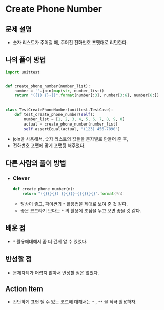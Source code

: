 # Create Phone Number

## 문제 설명

* 숫자 리스트가 주어질 때, 주어진 전화번호 포맷대로 리턴한다.

## 나의 풀이 방법

```python
import unittest


def create_phone_number(number_list):
    number = ''.join(map(str, number_list))
    return "({}) {}-{}".format(number[:3], number[3:6], number[6:])
    
    
class TestCreatePhoneNumber(unittest.TestCase):
    def test_create_phone_number(self):
        number_list = [1, 2, 3, 4, 5, 6, 7, 8, 9, 0]
        actual = create_phone_number(number_list)
        self.assertEqual(actual, "(123) 456-7890")

```

* join을 사용해서, 숫자 리스트의 값들을 문자열로 만들어 준 후,
* 전화번호 포맷에 맞게 포맷팅 해주었다.

## 다른 사람의 풀이 방법

* ### Clever

  ```python
  def create_phone_number(n):
      return "({}{}{}) {}{}{}-{}{}{}{}".format(*n)
  ```
  
  *   발상이 좋고, 파이썬의 `*` 활용법을 제대로 보여 준 것 같다.
  *   좋은 코드라기 보다는 `*` 의 활용에 초점을 두고 보면 좋을 것 같다.

## 배운 점

*   `*` 활용에대해서 좀 더 깊게 알 수 있었다.

## 반성할 점

*   문제자체가 어렵지 않아서 반성할 점은 없었다.

## Action Item

*   간단하게 표현 될 수 있는 코드에 대해서는 `*` , `**` 을 적극 활용하자.

